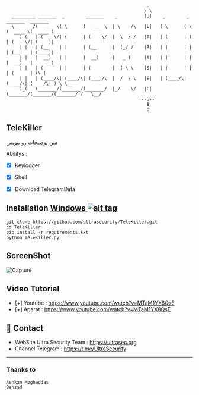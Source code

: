 ```
                                                     .
                                                    / \
  _________ _______  _        _______    _          |U|    _        _        _______  _______
  \__   __/(  ____ \( \      (  ____ \  | \    /\   |L|   ( \      ( \      (  ____ \(  ____ )
     ) (   | (    \/| (      | (    \/  |  \  / /   |T|   | (      | (      | (    \/| (    )|
     | |   | (__    | |      | (__      |  (_/ /    |R|   | |      | |      | (__    | (____)|
     | |   |  __)   | |      |  __)     |   _ (     |A|   | |      | |      |  __)   |     __)
     | |   | (      | |      | (        |  ( \ \    |S|   | |      | |      | (      | (\ (
     | |   | (____/\| (____/\| (____/\  |  /  \ \   |E|   | (____/\| (____/\| (____/\| ) \ \__
     )_(   (_______/(_______/(_______/  |_/    \/   |C|   (_______/(_______/(_______/|/   \__/
                                                  '--8--'
                                                     8
                                                     O
```

## TeleKiller
متن توضیحات رو بنویس




Abilitys :

- [x] Keylogger
- [x] Shell 
- [x] Download TelegramData



## Installation [Windows ](https://wikipedia.org/wiki/Microsoft_Windows)[![alt tag](http://icons.iconarchive.com/icons/tatice/cristal-intense/32/Windows-icon.png)](https://fr.wikipedia.org/wiki/Microsoft_Windows)

```
git clone https://github.com/ultrasecurity/TeleKiller.git
cd TeleKiller
pip install -r requirements.txt
python TeleKiller.py
```

## ScreenShot
![Capture](https://user-images.githubusercontent.com/34939571/55632574-da127400-57cf-11e9-9c80-3916e64981b1.PNG)


## Video Tutorial
- [+] Youtube : https://www.youtube.com/watch?v=MTaM1YX8QsE
- [+] Aparat  : https://www.youtube.com/watch?v=MTaM1YX8QsE 



<h2>📧 Contact</h2>

- WebSite Ultra Security Team : https://ultrasec.org
- Channel Telegram : https://t.me/UltraSecurity

<hr>


### Thanks to
    Ashkan Moghaddas
    Behzad
